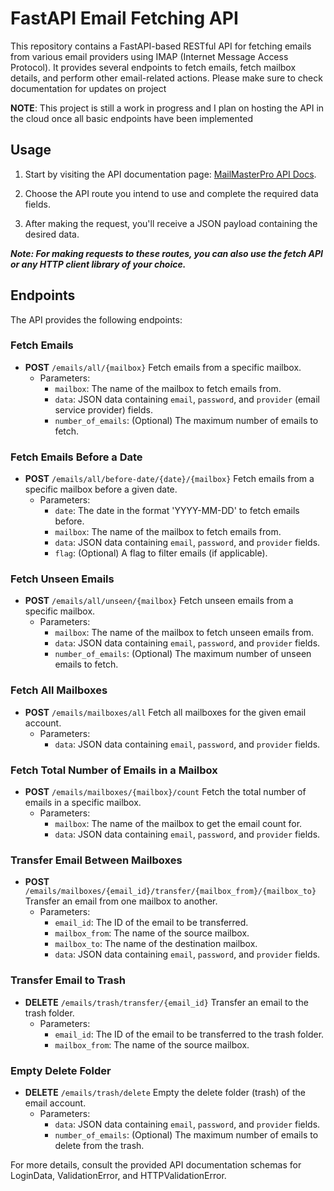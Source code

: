 # FastAPI Email Fetching API
This repository contains a FastAPI-based RESTful API for fetching emails from various 
email providers using IMAP (Internet Message Access Protocol). It provides several endpoints to fetch emails, 
fetch mailbox details, and perform other email-related actions. Please make sure to check documentation for updates 
on project

**NOTE**: This project is still a work in progress and I plan on hosting the API in the cloud once all basic
endpoints have been implemented

## Usage

1. Start by visiting the API documentation page: [MailMasterPro API Docs](https://email-manager-restapi-staging-4cd12bf74fde.herokuapp.com/docs).

2. Choose the API route you intend to use and complete the required data fields.

3. After making the request, you'll receive a JSON payload containing the desired data.

***Note: For making requests to these routes, you can also use the fetch API or any HTTP client library of your choice.*** 

## Endpoints

The API provides the following endpoints:

### Fetch Emails

- **POST** `/emails/all/{mailbox}`
  Fetch emails from a specific mailbox.
  - Parameters:
    - `mailbox`: The name of the mailbox to fetch emails from.
    - `data`: JSON data containing `email`, `password`, and `provider` (email service provider) fields.
    - `number_of_emails`: (Optional) The maximum number of emails to fetch.

### Fetch Emails Before a Date

- **POST** `/emails/all/before-date/{date}/{mailbox}`
  Fetch emails from a specific mailbox before a given date.
  - Parameters:
    - `date`: The date in the format 'YYYY-MM-DD' to fetch emails before.
    - `mailbox`: The name of the mailbox to fetch emails from.
    - `data`: JSON data containing `email`, `password`, and `provider` fields.
    - `flag`: (Optional) A flag to filter emails (if applicable).

### Fetch Unseen Emails

- **POST** `/emails/all/unseen/{mailbox}`
  Fetch unseen emails from a specific mailbox.
  - Parameters:
    - `mailbox`: The name of the mailbox to fetch unseen emails from.
    - `data`: JSON data containing `email`, `password`, and `provider` fields.
    - `number_of_emails`: (Optional) The maximum number of unseen emails to fetch.

### Fetch All Mailboxes

- **POST** `/emails/mailboxes/all`
  Fetch all mailboxes for the given email account.
  - Parameters:
    - `data`: JSON data containing `email`, `password`, and `provider` fields.

### Fetch Total Number of Emails in a Mailbox

- **POST** `/emails/mailboxes/{mailbox}/count`
  Fetch the total number of emails in a specific mailbox.
  - Parameters:
    - `mailbox`: The name of the mailbox to get the email count for.
    - `data`: JSON data containing `email`, `password`, and `provider` fields.

### Transfer Email Between Mailboxes

- **POST** `/emails/mailboxes/{email_id}/transfer/{mailbox_from}/{mailbox_to}`
  Transfer an email from one mailbox to another.
  - Parameters:
    - `email_id`: The ID of the email to be transferred.
    - `mailbox_from`: The name of the source mailbox.
    - `mailbox_to`: The name of the destination mailbox.
    - `data`: JSON data containing `email`, `password`, and `provider` fields.

### Transfer Email to Trash

- **DELETE** `/emails/trash/transfer/{email_id}`
  Transfer an email to the trash folder.
  - Parameters:
    - `email_id`: The ID of the email to be transferred to the trash folder.
    - `mailbox_from`: The name of the source mailbox.

### Empty Delete Folder

- **DELETE** `/emails/trash/delete`
  Empty the delete folder (trash) of the email account.
  - Parameters:
    - `data`: JSON data containing `email`, `password`, and `provider` fields.
    - `number_of_emails`: (Optional) The maximum number of emails to delete from the trash.

For more details, consult the provided API documentation schemas for LoginData, ValidationError, and HTTPValidationError.

